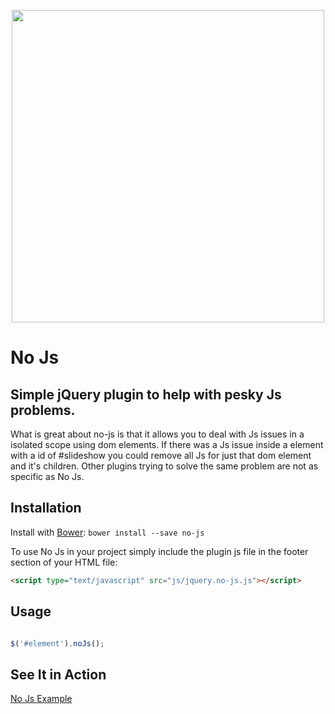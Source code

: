 <p align="center">
    <img width="500" src="https://raw.github.com/neb636/no-js/master/no-js.png">
</p>

# No Js

## Simple jQuery plugin to help with pesky Js problems.
What is great about no-js is that it allows you to deal with Js issues in a
isolated scope using dom elements. If there was a Js issue inside a element with a id of #slideshow you could remove all Js for just that dom element and it's children. Other plugins trying to solve the same problem are not as specific as No Js.

## Installation

Install with [Bower](http://bower.io/):
``bower install --save no-js``

To use No Js in your project simply include the plugin js file in the footer section
 of your HTML file:
```html
<script type="text/javascript" src="js/jquery.no-js.js"></script>
```

## Usage
```javascript

$('#element').noJs();
```

## See It in Action
[No Js Example](http://codepen.io/neb636/pen/aejhz)
